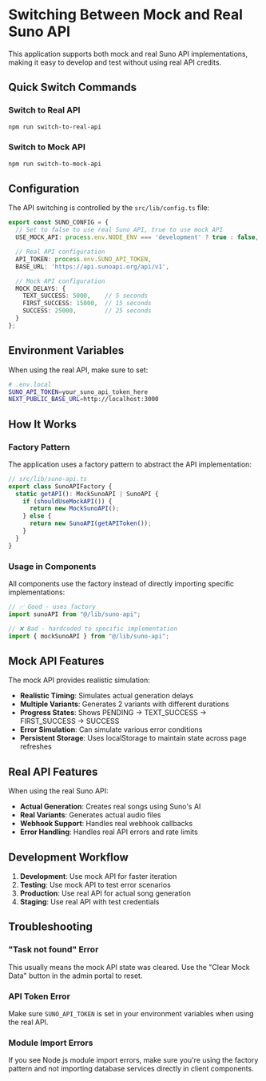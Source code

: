 # Switching Between Mock and Real Suno API

This application supports both mock and real Suno API implementations, making it easy to develop and test without using real API credits.

## Quick Switch Commands

### Switch to Real API
```bash
npm run switch-to-real-api
```

### Switch to Mock API
```bash
npm run switch-to-mock-api
```

## Configuration

The API switching is controlled by the `src/lib/config.ts` file:

```typescript
export const SUNO_CONFIG = {
  // Set to false to use real Suno API, true to use mock API
  USE_MOCK_API: process.env.NODE_ENV === 'development' ? true : false,

  // Real API configuration
  API_TOKEN: process.env.SUNO_API_TOKEN,
  BASE_URL: 'https://api.sunoapi.org/api/v1',

  // Mock API configuration
  MOCK_DELAYS: {
    TEXT_SUCCESS: 5000,    // 5 seconds
    FIRST_SUCCESS: 15000,  // 15 seconds
    SUCCESS: 25000,        // 25 seconds
  }
};
```

## Environment Variables

When using the real API, make sure to set:

```bash
# .env.local
SUNO_API_TOKEN=your_suno_api_token_here
NEXT_PUBLIC_BASE_URL=http://localhost:3000
```

## How It Works

### Factory Pattern
The application uses a factory pattern to abstract the API implementation:

```typescript
// src/lib/suno-api.ts
export class SunoAPIFactory {
  static getAPI(): MockSunoAPI | SunoAPI {
    if (shouldUseMockAPI()) {
      return new MockSunoAPI();
    } else {
      return new SunoAPI(getAPIToken());
    }
  }
}
```

### Usage in Components
All components use the factory instead of directly importing specific implementations:

```typescript
// ✅ Good - uses factory
import sunoAPI from "@/lib/suno-api";

// ❌ Bad - hardcoded to specific implementation
import { mockSunoAPI } from "@/lib/suno-api";
```

## Mock API Features

The mock API provides realistic simulation:

- **Realistic Timing**: Simulates actual generation delays
- **Multiple Variants**: Generates 2 variants with different durations
- **Progress States**: Shows PENDING → TEXT_SUCCESS → FIRST_SUCCESS → SUCCESS
- **Error Simulation**: Can simulate various error conditions
- **Persistent Storage**: Uses localStorage to maintain state across page refreshes

## Real API Features

When using the real Suno API:

- **Actual Generation**: Creates real songs using Suno's AI
- **Real Variants**: Generates actual audio files
- **Webhook Support**: Handles real webhook callbacks
- **Error Handling**: Handles real API errors and rate limits

## Development Workflow

1. **Development**: Use mock API for faster iteration
2. **Testing**: Use mock API to test error scenarios
3. **Production**: Use real API for actual song generation
4. **Staging**: Use real API with test credentials

## Troubleshooting

### "Task not found" Error
This usually means the mock API state was cleared. Use the "Clear Mock Data" button in the admin portal to reset.

### API Token Error
Make sure `SUNO_API_TOKEN` is set in your environment variables when using the real API.

### Module Import Errors
If you see Node.js module import errors, make sure you're using the factory pattern and not importing database services directly in client components.